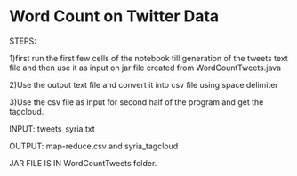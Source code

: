 # Word Count on Twitter Data

STEPS:

1)first run the first few cells of the notebook till generation of the tweets text file and then use it as input on jar file created from WordCountTweets.java

2)Use the output text file and convert it into csv file using space delimiter

3)Use the csv file as input for second half of the program and get the tagcloud.

INPUT: tweets_syria.txt

OUTPUT: map-reduce.csv and syria_tagcloud

JAR FILE IS IN WordCountTweets folder.
